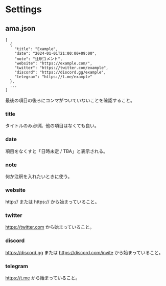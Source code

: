 # Settings

## ama.json

```
[
  {
    "title": "Example",
    "date": "2024-01-01T21:00:00+09:00",
    "note": "注釈コメント",
    "website": "https://example.com/",
    "twitter": "https://twitter.com/example",
    "discord": "https://discord.gg/example",
    "telegram": "https://t.me/example"
  },
  ...
]
```

最後の項目の後ろにコンマがついていないことを確認すること。

### title

タイトルのみ*必須*。他の項目はなくても良い。

### date

項目をなくすと「日時未定 / TBA」と表示される。

### note

何か注釈を入れたいときに使う。

### website

http:// または https:// から始まっていること。

### twitter

https://twitter.com から始まっていること。

### discord

https://discord.gg または https://discord.com/invite から始まっていること。

### telegram

https://t.me から始まっていること。
